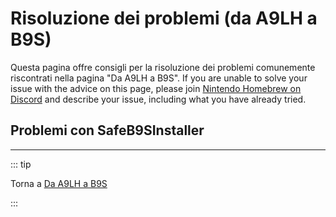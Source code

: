 # Risoluzione dei problemi (da A9LH a B9S)

Questa pagina offre consigli per la risoluzione dei problemi comunemente riscontrati nella pagina "Da A9LH a B9S". If you are unable to solve your issue with the advice on this page, please join [Nintendo Homebrew on Discord](https://discord.gg/MWxPgEp) and describe your issue, including what you have already tried.

## Problemi con SafeB9SInstaller

<!--@include: ./_include/troubleshooting-sb9si-bin.md -->

<!--@include: ./_include/troubleshooting-sb9si-common.md -->

<!--@include: ./_include/troubleshooting-get-help-common.md -->

---

::: tip

Torna a [Da A9LH a B9S](a9lh-to-b9s)

:::

<!--@include: ./_include/troubleshooting-return.md -->
